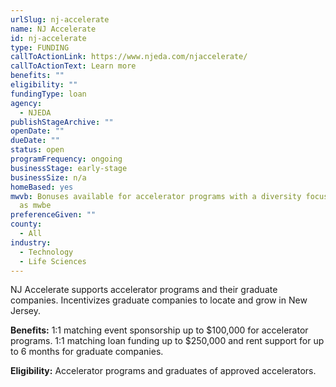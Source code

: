 ```yaml
---
urlSlug: nj-accelerate
name: NJ Accelerate
id: nj-accelerate
type: FUNDING
callToActionLink: https://www.njeda.com/njaccelerate/
callToActionText: Learn more
benefits: ""
eligibility: ""
fundingType: loan
agency:
  - NJEDA
publishStageArchive: ""
openDate: ""
dueDate: ""
status: open
programFrequency: ongoing
businessStage: early-stage
businessSize: n/a
homeBased: yes
mwvb: Bonuses available for accelerator programs with a diversity focus as well
  as mwbe
preferenceGiven: ""
county:
  - All
industry:
  - Technology
  - Life Sciences
---
```

NJ Accelerate supports accelerator programs and their graduate companies. Incentivizes graduate companies to locate and grow in New Jersey.

**Benefits:** 1:1 matching event sponsorship up to $100,000 for accelerator programs. 1:1 matching loan funding up to $250,000 and rent support for up to 6 months for graduate companies.

**Eligibility:** Accelerator programs and graduates of approved accelerators.